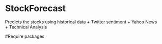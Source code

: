 # StockForecast
Predicts the stocks using historical data + Twitter sentiment + Yahoo News + Technical Analysis

#Require packages

#

